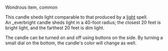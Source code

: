 Wondrous item, common

This candle sheds light comparable to that produced by a [light](https://5e.tools/spells.html#light_phb) spell. An _everbright candle sheds light in a 40-foot radius; the closest 20 feet is bright light, and the farthest 20 feet is dim light.

The candle can be turned on and off using buttons on the side. By turning a small dial on the bottom, the candle's color will change as well.